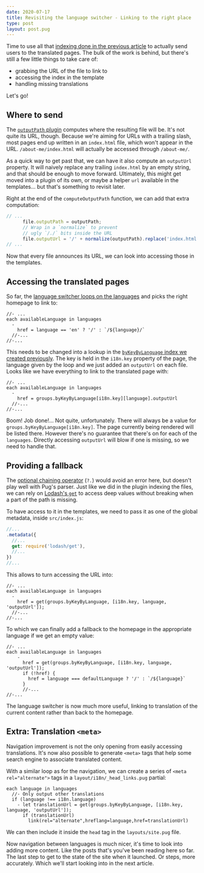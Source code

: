 ```yaml
---
date: 2020-07-17
title: Revisiting the language switcher - Linking to the right place
type: post
layout: post.pug
---
```

Time to use all that [indexing done in the previous article][previous-article] to actually send users to the translated pages. The bulk of the work is behind, but there's still a few little things to take care of:

- grabbing the URL of the file to link to
- accessing the index in the template
- handling missing translations

Let's go!

Where to send
---

The [`outputPath` plugin][outputpath-plugin] computes where the resulting file will be. It's not quite its URL, though. Because we're aiming for URLs with a trailing slash, most pages end up written in an `index.html` file, which won't appear in the URL. `/about-me/index.html` will actually be accessed through `/about-me/`.

As a quick way to get past that, we can have it also compute an `outputUrl` property. It will naively replace any trailing `index.html` by an empty string, and that should be enough to move forward. Ultimately, this might get moved into a plugin of its own, or maybe a helper `url` available in the templates... but that's something to revisit later.

Right at the end of the `computeOutputPath` function, we can add that extra computation:

```js
// ...
      file.outputPath = outputPath;
      // Wrap in a `normalize` to prevent 
      // ugly `/./` bits inside the URL
      file.outputUrl = '/' + normalize(outputPath).replace('index.html', '');
// ...
```

Now that every file announces its URL, we can look into accessing those in the templates.

Accessing the translated pages
---

So far, the [language switcher loops on the languages][language-switcher] and picks the right homepage to link to:

```pug
//- ...
each availableLanguage in languages
  -
    href = language == 'en' ? '/' : `/${language}/`
  //-...
//-...
```

This needs to be changed into a lookup in the [`byKeyByLanguage` index we created previously][previous-article].
The key is held in the `i18n.key` property of the page, the language given by the loop and we just added an `outputUrl` on each file. Looks like we have everything to link to the translated page with:

```pug
//- ...
each availableLanguage in languages
  -
    href = groups.byKeyByLanguage[i18n.key][language].outputUrl
  //-...
//-...
```

Boom! Job done!... Not quite, unfortunately. There will always be a value for `groups.byKeyByLanguage[i18n.key]`. The page currently being rendered will be listed there. However there's no guarantee that there's on for each of the `languages`. Directly accessing `outputUrl` will blow if one is missing, so we need to handle that.

Providing a fallback
---

The [optional chaining operator][optional-chaining-operator] (`?.`) would avoid an error here, but doesn't play well with Pug's parser. Just like we did in the plugin indexing the files, we can rely on [Lodash's `get`][lodash-get] to access deep values without breaking when a part of the path is missing.

To have access to it in the templates, we need to pass it as one of the global metadata, inside `src/index.js`:

```js
//...
.metadata({
  //...
  get: require('lodash/get'),
  //...
})
//...
```

This allows to turn accessing the URL into:

```pug
//- ...
each availableLanguage in languages
  -
    href = get(groups.byKeyByLanguage, [i18n.key, language, 'outputUrl']);
  //-...
//-...
```

To which we can finally add a fallback to the homepage in the appropriate language if we get an empty value:

```pug
//- ...
each availableLanguage in languages
    -
      href = get(groups.byKeyByLanguage, [i18n.key, language, 'outputUrl']);
      if (!href) { 
        href = language === defaultLanguage ? '/' : `/${language}`  
      }
      //-...
//-...
```

The language switcher is now much more useful, linking to translation of the current content rather than back to the homepage.

Extra: Translation `<meta>`
---

Navigation improvement is not the only opening from easily accessing translations. It's now also possible to generate `<meta>` tags that help some search engine to associate translated content.

With a similar loop as for the navigation, we can create a series of `<meta rel="alternate">` tags in a `layout/i18n/_head_links.pug` partial:

```pug
each language in languages
  //- Only output other translations
  if (language !== i18n.language)
    - let translationUrl = get(groups.byKeyByLanguage, [i18n.key, language, 'outputUrl']);
      if (translationUrl)
        link(rel="alternate",hreflang=language,href=translationUrl)
```

We can then include it inside the `head` tag in the `layouts/site.pug` file.

Now navigation between languages is much nicer, it's time to look into adding more content. Like the posts that's you've been reading here so far. The last step to get to the state of the site when it launched. Or steps, more accurately. Which we'll start looking into in the next article.

[previous-article]: ../revisiting-the-language-switcher-indexing-content/
[outputpath-plugin]: ../in-the-right-place/
[language-switcher]: ../detecting-language-round-2/
[optional-chaining-operator]: https://developer.mozilla.org/en-US/docs/Web/JavaScript/Reference/Operators/Optional_chaining
[lodash-get]: https://lodash.com/docs/4.17.15#get
